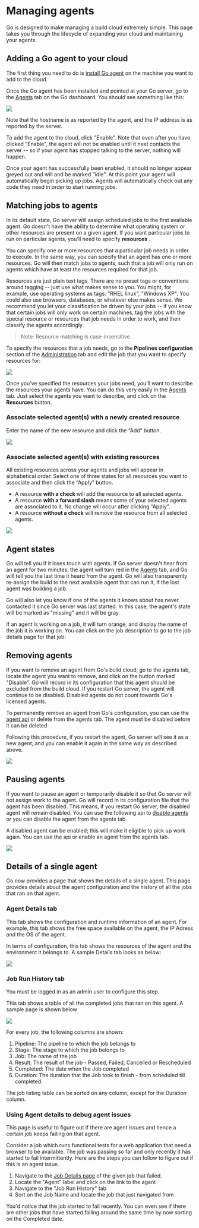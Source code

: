 # Managing agents

Go is designed to make managing a build cloud extremely simple. This page takes you through the lifecycle of expanding your cloud and maintaining your agents.

## Adding a Go agent to your cloud

The first thing you need to do is [install Go agent](../installation/installing_go_agent.md) on the machine you want to add to the cloud.

Once the Go agent has been installed and pointed at your Go server, go to the [Agents](../navigations/agents_page.md) tab on the Go dashboard. You should see something like this:

![](../resources/images/enable_agent.png)

Note that the hostname is as reported by the agent, and the IP address is as reported by the server.

To add the agent to the cloud, click "Enable". Note that even after you have clicked "Enable", the agent will not be enabled until it next contacts the server -- so if your agent has stopped talking to the server, nothing will happen.

Once your agent has successfully been enabled, it should no longer appear greyed out and will and be marked "idle". At this point your agent will automatically begin picking up jobs. Agents will automatically check out any code they need in order to start running jobs.

## Matching jobs to agents

In its default state, Go server will assign scheduled jobs to the first available agent. Go doesn't have the ability to determine what operating system or other resources are present on a given agent. If you want particular jobs to run on particular agents, you'll need to specify **resources** .

You can specify one or more resources that a particular job needs in order to execute. In the same way, you can specify that an agent has one or more resources. Go will then match jobs to agents, such that a job will only run on agents which have at least the resources required for that job.

Resources are just plain text tags. There are no preset tags or conventions around tagging -- just use what makes sense to you. You might, for example, use operating systems as tags: "RHEL linux", "Windows XP". You could also use browsers, databases, or whatever else makes sense. We recommend you let your classification be driven by your jobs -- if you know that certain jobs will only work on certain machines, tag the jobs with the special resource or resources that job needs in order to work, and then classify the agents accordingly.

> Note: Resource matching is case-insensitive.

To specify the resources that a job needs, go to the **Pipelines configuration** section of the [Administration](../navigations/administration_page.md) tab and edit the job that you want to specify resources for:

![](../resources/images/edit_job_resources.png)

Once you’ve specified the resources your jobs need, you’ll want to describe the resources your agents have. You can do this very easily in the [Agents](../navigations/agents_page.md) tab. Just select the agents you want to describe, and click on the **Resources** button.

### Associate selected agent(s) with a newly created resource

Enter the name of the new resource and click the “Add” button.

![](../resources/images/associate_agent_resources_new.png)

### Associate selected agent(s) with existing resources

All existing resources across your agents and jobs will appear in alphabetical order. Select one of three states for all resources you want to associate and then click the “Apply” button.

-   A resource **with a check** will add the resource to all selected agents.
-   A resource **with a forward slash** means some of your selected agents are associated to it. No change will occur after clicking “Apply”.
-   A resource **without a check** will remove the resource from all selected agents.

![](../resources/images/associate_agent_resources_existing.png)

## Agent states

Go will tell you if it loses touch with agents. If Go server doesn't hear from an agent for two minutes, the agent will turn red in the [Agents](../navigations/agents_page.md) tab, and Go will tell you the last time it heard from the agent. Go will also transparently re-assign the build to the next available agent that can run it, if the lost agent was building a job.

Go will also let you know if one of the agents it knows about has never contacted it since Go server was last started. In this case, the agent's state will be marked as "missing" and it will be gray.

If an agent is working on a job, it will turn orange, and display the name of the job it is working on. You can click on the job description to go to the job details page for that job:

## Removing agents

If you want to remove an agent from Go's build cloud, go to the agents tab, locate the agent you want to remove, and click on the button marked "Disable". Go will record in its configuration that this agent should be excluded from the build cloud. If you restart Go server, the agent will continue to be disabled. Disabled agents do not count towards Go's licensed agents.

To permanently remove an agent from Go's configuration, you can use the [agent api](../api/agent_api.md) or delete from the agents tab. The agent must be disabled before it can be deleted

Following this procedure, if you restart the agent, Go server will see it as a new agent, and you can enable it again in the same way as described above.

![](../resources/images/delete_agent.png)

## Pausing agents

If you want to pause an agent or temporarily disable it so that Go server will not assign work to the agent. Go will record in its configuration file that the agent has been disabled. This means, if you restart Go server, the disabled agent will remain disabled. You can use the following api to [disable agents](../api/agent_api.md) or you can disable the agent from the agents tab.

A disabled agent can be enabled; this will make it eligible to pick up work again. You can use the api or enable an agent from the agents tab.

![](../resources/images/disable_agent.png)

## Details of a single agent

Go now provides a page that shows the details of a single agent. This page provides details about the agent configuration and the history of all the jobs that ran on that agent.

### Agent Details tab

This tab shows the configuration and runtime information of an agent. For example, this tab shows the free space available on the agent, the IP Adress and the OS of the agent.

In terms of configuration, this tab shows the resources of the agent and the environment it belongs to. A sample Details tab looks as below:

![](../resources/images/agent_details.png)

### Job Run History tab

You must be logged in as an admin user to configure this step.

This tab shows a table of all the completed jobs that ran on this agent. A sample page is shown below

![](../resources/images/agent_job_history.png)

For every job, the following columns are shown:

1.  Pipeline: The pipeline to which the job belongs to
2.  Stage: The stage to which the job belongs to
3.  Job: The name of the job
4.  Result: The result of the job - Passed, Failed, Cancelled or Rescheduled
5.  Completed: The date when the Job completed
6.  Duration: The duration that the Job took to finish - from scheduled till completed.

The job listing table can be sorted on any column, except for the Duration column.

### Using Agent details to debug agent issues

This page is useful to figure out if there are agent issues and hence a certain job keeps failing on that agent.

Consider a job which runs functional tests for a web application that need a browser to be available. The job was passing so far and only recently it has started to fail intermittently. Here are the steps you can follow to figure out if this is an agent issue.

1.  Navigate to the [Job Details page](../navigations/job_details_page.md) of the given job that failed.
2.  Locate the "Agent" label and click on the link to the agent
3.  Navigate to the "Job Run History" tab
4.  Sort on the Job Name and locate the job that just navigated from

You'd notice that the job started to fail recently. You can even see if there are other jobs that have started failing around the same time by now sorting on the Completed date.
